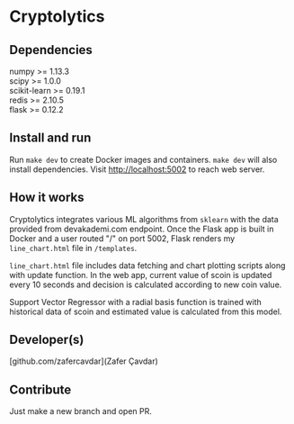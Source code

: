 # Cryptolytics

## Dependencies
  numpy >= 1.13.3  
  scipy >= 1.0.0  
  scikit-learn >= 0.19.1  
  redis >= 2.10.5  
  flask >= 0.12.2  

## Install and run
  Run `make dev` to create Docker images and containers. `make dev` will also install dependencies.
  Visit [http://localhost:5002](http://localhost:5002) to reach web server.

## How it works
  Cryptolytics integrates various ML algorithms from `sklearn` with the data provided from
  devakademi.com endpoint. Once the Flask app is built in Docker and a user routed "/" on port 5002,
  Flask renders my `line_chart.html` file in `/templates`.

  `line_chart.html` file includes data fetching and chart plotting scripts along with update function.
  In the web app, current value of scoin is updated every 10 seconds and decision is calculated according to
  new coin value.

  Support Vector Regressor with a radial basis function is trained with historical data of scoin and
  estimated value is calculated from this model.

## Developer(s)
  [github.com/zafercavdar](Zafer Çavdar)

## Contribute
  Just make a new branch and open PR.
